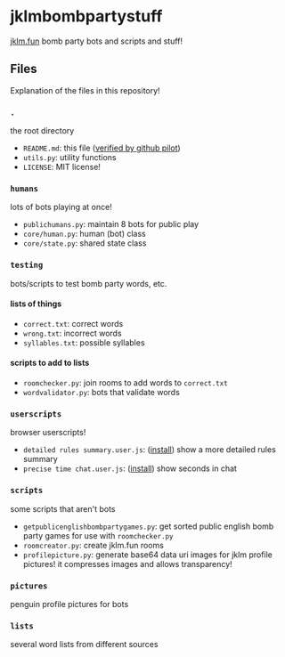 # jklmbombpartystuff

[jklm.fun](https://jklm.fun) bomb party bots and scripts and stuff!

## Files

Explanation of the files in this repository!

### `.`

the root directory

- `README.md`: this file ([verified by github pilot](https://cdn.upload.systems/uploads/nPggXkRy.png))
- `utils.py`: utility functions
- `LICENSE`: MIT license!

### `humans`

lots of bots playing at once!

- `publichumans.py`: maintain 8 bots for public play
- `core/human.py`: human (bot) class
- `core/state.py`: shared state class

### `testing`

bots/scripts to test bomb party words, etc.

#### lists of things

- `correct.txt`: correct words
- `wrong.txt`: incorrect words
- `syllables.txt`: possible syllables

#### scripts to add to lists

- `roomchecker.py`: join rooms to add words to `correct.txt`
- `wordvalidator.py`: bots that validate words

### `userscripts`

browser userscripts!

- `detailed rules summary.user.js`: ([install](https://github.com/RealCyGuy/jklmbombpartystuff/raw/main/userscripts/detailed%20rules%20summary.user.js)) show a more detailed rules summary
- `precise time chat.user.js`: ([install](https://github.com/RealCyGuy/jklmbombpartystuff/raw/main/userscripts/precise%20time%20chat.user.js)) show seconds in chat

### `scripts`

some scripts that aren't bots

- `getpublicenglishbombpartygames.py`: get sorted public english bomb party games for use with `roomchecker.py`
- `roomcreator.py`: create jklm.fun rooms
- `profilepicture.py`: generate base64 data uri images for jklm profile pictures! it compresses images and allows transparency!

### `pictures`

penguin profile pictures for bots

### `lists`

several word lists from different sources
